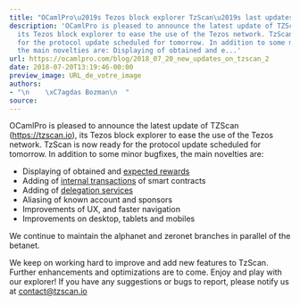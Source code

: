 ```yaml
---
title: "OCamlPro\u2019s Tezos block explorer TzScan\u2019s last updates "
description: 'OCamlPro is pleased to announce the latest update of TZScan (https://tzscan.io),
  its Tezos block explorer to ease the use of the Tezos network. TzScan is now ready
  for the protocol update scheduled for tomorrow. In addition to some minor bugfixes,
  the main novelties are: Displaying of obtained and e...'
url: https://ocamlpro.com/blog/2018_07_20_new_updates_on_tzscan_2
date: 2018-07-20T13:19:46-00:00
preview_image: URL_de_votre_image
authors:
- "\n    \xC7agdas Bozman\n  "
source:
---
```


<p>OCamlPro is pleased to announce the latest update of TZScan (<a href="http://tzscan.io">https://tzscan.io</a>), its Tezos block explorer to ease the use of the Tezos network. TzScan is now ready for the protocol update scheduled for tomorrow. In addition to some minor bugfixes, the main novelties are:</p>
<ul>
<li>Displaying of obtained and <a href="https://tzscan.io/tz3UoffC7FG7zfpmvmjUmUeAaHvzdcUvAj6r?default=rewards">expected rewards</a>
</li>
<li>Adding of <a href="https://tzscan.io/tz3UoffC7FG7zfpmvmjUmUeAaHvzdcUvAj6r">internal transactions</a> of smart contracts
</li>
<li>Adding of <a href="https://tzscan.io/delegation-services">delegation services</a>
</li>
<li>Aliasing of known account and sponsors
</li>
<li>Improvements of UX, and faster navigation
</li>
<li>Improvements on desktop, tablets and mobiles
</li>
</ul>
<p>We continue to maintain the alphanet and zeronet branches in parallel of the betanet.</p>
<p>We keep on working hard to improve and add new features to TzScan. Further enhancements and optimizations are to come. Enjoy and play with our explorer!
If you have any suggestions or bugs to report, please notify us at <a href="mailto:contact@tzscan.io">contact@tzscan.io </a></p>

